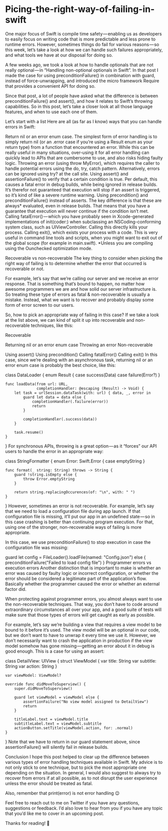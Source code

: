 # Picing-the-right-way-of-failing-in-swift

One major focus of Swift is compile time safety — enabling us as developers to easily focus on writing code that is more predictable and less prone to runtime errors. However, sometimes things do fail for various reasons — so this week, let’s take a look at how we can handle such failures appropriately, and what tools we have at our disposal for doing so.

A few weeks ago, we took a look at how to handle optionals that are not really optional — in “Handling non-optional optionals in Swift”. In that post I made the case for using preconditionFailure() in combination with guard, instead of force-unwrapping, and introduced the micro framework Require that provides a convenient API for doing so.

Since that post, a lot of people have asked what the difference is between preconditionFailure() and assert(), and how it relates to Swift’s throwing capabilities. So in this post, let’s take a closer look at all those language features, and when to use each one of them.

Let’s start with a list
Here are all (as far as I know) ways that you can handle errors in Swift:

Return nil or an error enum case. The simplest form of error handling is to simply return nil (or an .error case if you’re using a Result enum as your return type) from a function that encountered an error. While this can be really useful in many situations, over-using it for all error handling can quickly lead to APIs that are cumbersome to use, and also risks hiding faulty logic.
Throwing an error (using throw MyError), which requires the caller to handle potential errors using the do, try, catch pattern. Alternatively, errors can be ignored using try? at the call site.
Using assert() and assertionFailure() to verify that a certain condition is true. Per default, this causes a fatal error in debug builds, while being ignored in release builds. It’s therefor not guaranteed that execution will stop if an assert is triggered, so it’s kind of like a severe runtime warning.
Using precondition() and preconditionFailure() instead of asserts. The key difference is that these are always* evaluated, even in release builds. That means that you have a guarantee that execution will never continue if the condition isn’t met.
Calling fatalError() — which you have probably seen in Xcode-generated implementations of init(coder:) when subclassing an NSCoding-conforming system class, such as UIViewController. Calling this directly kills your process.
Calling exit(), which exists your process with a code. This is very useful in command line tools and scripts, when you might want to exit out of the global scope (for example in main.swift).
*Unless you are compiling using the Ounchecked optimization mode.

Recoverable vs non-recoverable
The key thing to consider when picking the right way of failing is to determine whether the error that occurred is recoverable or not.

For example, let’s say that we’re calling our server and we receive an error response. That is something that’s bound to happen, no matter how awesome programmers we are and how solid our server infrastructure is. So treating these type of errors as fatal & non-recoverable is usually a mistake. Instead, what we want is to recover and probably display some form of error screen to our users.

So, how to pick an appropriate way of failing in this case? If we take a look at the list above, we can kind of split it up into recoverable and non-recoverable techniques, like this:

Recoverable

Returning nil or an error enum case
Throwing an error
Non-recoverable

Using assert()
Using precondition()
Calling fatalError()
Calling exit()
In this case, since we’re dealing with an asynchronous task, returning nil or an error enum case is probably the best choice, like this:

class DataLoader {
    enum Result {
        case success(Data)
        case failure(Error?)
    }

    func loadData(from url: URL,
                  completionHandler: @escaping (Result) -> Void) {
        let task = urlSession.dataTask(with: url) { data, _, error in
            guard let data = data else {
                completionHandler(.failure(error))
                return
            }

            completionHandler(.success(data))
        }

        task.resume()
    }
}
For synchronous APIs, throwing is a great option — as it “forces” our API users to handle the error in an appropriate way:

class StringFormatter {
    enum Error: Swift.Error {
        case emptyString
    }

    func format(_ string: String) throws -> String {
        guard !string.isEmpty else {
            throw Error.emptyString
        }

        return string.replacingOccurences(of: "\n", with: " ")
    }
}
However, sometimes an error is not recoverable. For example, let’s say that we need to load a configuration file during app launch. If that configuration file is missing, it’ll put our app in an undefined state — so in this case crashing is better than continuing program execution. For that, using one of the stronger, non-recoverable ways of failing is more appropriate.

In this case, we use preconditionFailure() to stop execution in case the configuration file was missing:

guard let config = FileLoader().loadFile(named: "Config.json") else {
    preconditionFailure("Failed to load config file")
}
Programmer errors vs execution errors
Another distinction that is important to make is whether an error was caused by faulty logic or incorrect configuration, or whether the error should be considered a legitimate part of the application’s flow. Basically whether the programmer caused the error or whether an external factor did.

When protecting against programmer errors, you almost always want to use the non-recoverable techniques. That way, you don’t have to code around extraordinary circumstances all over your app, and a good suite of tests will make sure that those types of errors will get caught as early as possible.

For example, let’s say we’re building a view that requires a view model to be bound to it before it’s used. The view model will be an optional in our code, but we don’t want to have to unwrap it every time we use it. However, we don’t necessarily want to crash the application in production if the view model somehow has gone missing — getting an error about it in debug is good enough. This is a case for using an assert:

class DetailView: UIView {
    struct ViewModel {
        var title: String
        var subtitle: String
        var action: String
    }

    var viewModel: ViewModel?

    override func didMoveToSuperview() {
        super.didMoveToSuperview()

        guard let viewModel = viewModel else {
            assertionFailure("No view model assigned to DetailView")
            return
        }

        titleLabel.text = viewModel.title
        subtitleLabel.text = viewModel.subtitle
        actionButton.setTitle(viewModel.action, for: .normal)
    }
}
Note that we have to return in our guard statement above, since assertionFailure() will silently fail in release builds.

Conclusion
I hope this post helped to clear up the difference between various types of error handling techniques available in Swift. My advice is to not only stick to one technique, but to pick the most appropriate one depending on the situation. In general, I would also suggest to always try to recover from errors if at all possible, as to not disrupt the user experience unless the error should be treated as fatal.

Also, remember that print(error) is not error handling 😉

Feel free to reach out to me on Twitter if you have any questions, suggestions or feedback. I’d also love to hear from you if you have any topic that you’d like me to cover in an upcoming post.

Thanks for reading! 🚀

